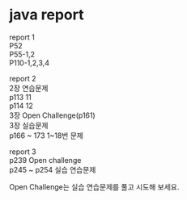 # java report

report 1  
P52  
P55-1,2  
P110-1,2,3,4  

report 2  
2장 연습문제   
p113   11  
p114   12  
3장 Open Challenge(p161)  
3장 실습문제  
p166 ~ 173   1~18번 문제  

report 3  
p239 Open challenge  
p245 ~ p254 실습 연습문제  

Open Challenge는 실습 연습문제를  풀고 시도해 보세요.  
